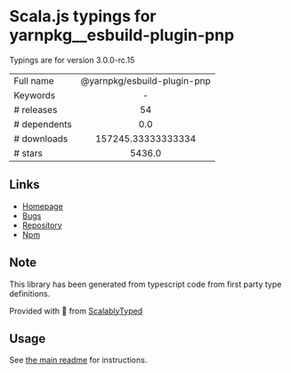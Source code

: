 
# Scala.js typings for yarnpkg__esbuild-plugin-pnp

Typings are for version 3.0.0-rc.15



|                    |                 |
| ------------------ | :-------------: |
| Full name          | @yarnpkg/esbuild-plugin-pnp |
| Keywords           | - |
| # releases         | 54 |
| # dependents       | 0.0 |
| # downloads        | 157245.33333333334 |
| # stars            | 5436.0 |

## Links
- [Homepage](https://github.com/yarnpkg/berry#readme)
- [Bugs](https://github.com/yarnpkg/berry/issues)
- [Repository](https://github.com/yarnpkg/berry)
- [Npm](https://www.npmjs.com/package/%40yarnpkg%2Fesbuild-plugin-pnp)
    


## Note
This library has been generated from typescript code from first party type definitions.

Provided with :purple_heart: from [ScalablyTyped](https://github.com/oyvindberg/ScalablyTyped)

## Usage
See [the main readme](../../readme.md) for instructions.


